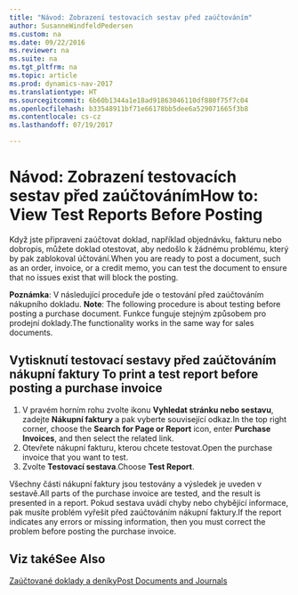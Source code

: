 ```yaml
---
title: "Návod: Zobrazení testovacích sestav před zaúčtováním"
author: SusanneWindfeldPedersen
ms.custom: na
ms.date: 09/22/2016
ms.reviewer: na
ms.suite: na
ms.tgt_pltfrm: na
ms.topic: article
ms.prod: dynamics-nav-2017
ms.translationtype: HT
ms.sourcegitcommit: 6b60b1344a1e18ad91863046110df880f75f7c04
ms.openlocfilehash: b33548911bf71e66178bb5dee6a529071665f3b8
ms.contentlocale: cs-cz
ms.lasthandoff: 07/19/2017

---
```

    
# <a name="how-to-view-test-reports-before-posting"></a><span data-ttu-id="62926-102">Návod: Zobrazení testovacích sestav před zaúčtováním</span><span class="sxs-lookup"><span data-stu-id="62926-102">How to: View Test Reports Before Posting</span></span>
<span data-ttu-id="62926-103">Když jste připraveni zaúčtovat doklad, například objednávku, fakturu nebo dobropis, můžete doklad otestovat, aby nedošlo k žádnému problému, který by pak zablokoval účtování.</span><span class="sxs-lookup"><span data-stu-id="62926-103">When you are ready to post a document, such as an order, invoice, or a credit memo, you can test the document to ensure that no issues exist that will block the posting.</span></span>

<span data-ttu-id="62926-104">**Poznámka**: V následující proceduře jde o testování před zaúčtováním nákupního dokladu. </span><span class="sxs-lookup"><span data-stu-id="62926-104">**Note**: The following procedure is about testing before posting a purchase document.</span></span> <span data-ttu-id="62926-105">Funkce funguje stejným způsobem pro prodejní doklady.</span><span class="sxs-lookup"><span data-stu-id="62926-105">The functionality works in the same way for sales documents.</span></span>

## <a name="to-print-a-test-report-before-posting-a-purchase-invoice"></a><span data-ttu-id="62926-106">Vytisknutí testovací sestavy před zaúčtováním nákupní faktury </span><span class="sxs-lookup"><span data-stu-id="62926-106">To print a test report before posting a purchase invoice</span></span>
1. <span data-ttu-id="62926-107">V pravém horním rohu zvolte ikonu **Vyhledat stránku nebo sestavu**, zadejte **Nákupní faktury** a pak vyberte související odkaz.</span><span class="sxs-lookup"><span data-stu-id="62926-107">In the top right corner, choose the **Search for Page or Report** icon, enter **Purchase Invoices**, and then select the related link.</span></span>
2. <span data-ttu-id="62926-108">Otevřete nákupní fakturu, kterou chcete testovat.</span><span class="sxs-lookup"><span data-stu-id="62926-108">Open the purchase invoice that you want to test.</span></span>
3. <span data-ttu-id="62926-109">Zvolte **Testovací sestava**.</span><span class="sxs-lookup"><span data-stu-id="62926-109">Choose **Test Report**.</span></span>  

<span data-ttu-id="62926-110">Všechny části nákupní faktury jsou testovány a výsledek je uveden v sestavě.</span><span class="sxs-lookup"><span data-stu-id="62926-110">All parts of the purchase invoice are tested, and the result is presented in a report.</span></span> <span data-ttu-id="62926-111">Pokud sestava uvádí chyby nebo chybějící informace, pak musíte problém vyřešit před zaúčtováním nákupní faktury.</span><span class="sxs-lookup"><span data-stu-id="62926-111">If the report indicates any errors or missing information, then you must correct the problem before posting the purchase invoice.</span></span>

## <a name="see-also"></a><span data-ttu-id="62926-112">Viz také</span><span class="sxs-lookup"><span data-stu-id="62926-112">See Also</span></span>
[<span data-ttu-id="62926-113">Zaúčtované doklady a deníky</span><span class="sxs-lookup"><span data-stu-id="62926-113">Post Documents and Journals</span></span>](ui-post-documents-journals.md)

